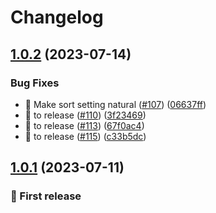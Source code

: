 # Changelog

## [1.0.2](https://github.com/naokiy/obsidian-auto-create-periodic-note/compare/1.0.1...1.0.2) (2023-07-14)


### Bug Fixes

* :bug: Make sort setting natural ([#107](https://github.com/naokiy/obsidian-auto-create-periodic-note/issues/107)) ([06637ff](https://github.com/naokiy/obsidian-auto-create-periodic-note/commit/06637ff91dc2fff7a52a095c8b531bcd085c6d63))
* :bug: to release ([#110](https://github.com/naokiy/obsidian-auto-create-periodic-note/issues/110)) ([3f23469](https://github.com/naokiy/obsidian-auto-create-periodic-note/commit/3f234696bd530f0db3e0cc7fc03ab1ace94fae93))
* :bug: to release ([#113](https://github.com/naokiy/obsidian-auto-create-periodic-note/issues/113)) ([67f0ac4](https://github.com/naokiy/obsidian-auto-create-periodic-note/commit/67f0ac41ec33095b4b80af100d4d73e50e975e20))
* :bug: to release ([#115](https://github.com/naokiy/obsidian-auto-create-periodic-note/issues/115)) ([c33b5dc](https://github.com/naokiy/obsidian-auto-create-periodic-note/commit/c33b5dcf5fc1943eeed4aa65324fca51b2caf109))

## [1.0.1](https://github.com/naokiy/obsidian-auto-create-periodic-note/compare/1.0.0...1.0.1) (2023-07-11)

### :tada: First release
